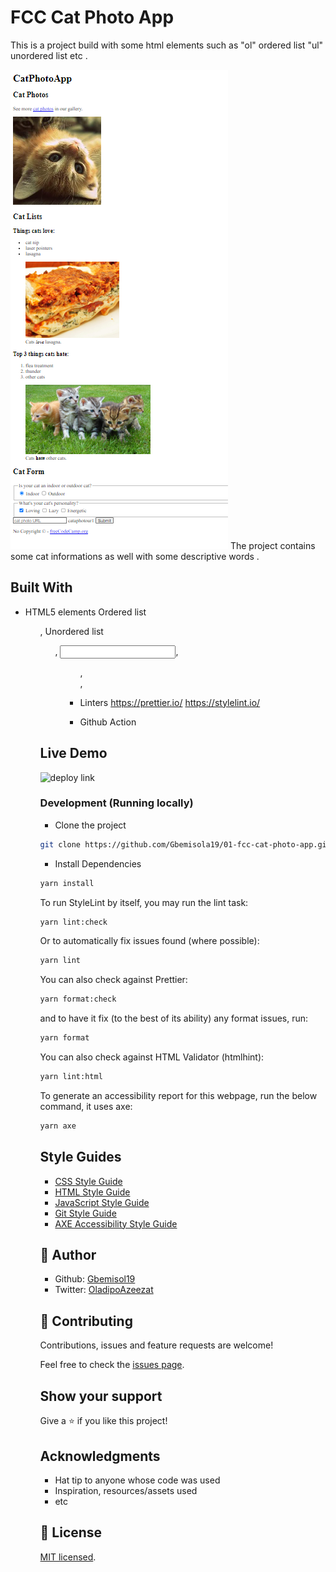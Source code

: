 # FCC Cat Photo App

This is a project build with some html elements such as "ol" ordered list "ul" unordered list etc .

>

![cat photo](app_screenshot.png)
The project contains some cat informations as well with some descriptive words .

## Built With

- HTML5 elements
  Ordered list <ol>,
  Unordered list <ul>
  <Form>, <input>, <figure>, <main>,

- Linters
  https://prettier.io/
  https://stylelint.io/
- Github Action

## Live Demo

![deploy link](https://vercel.live/open-feedback/01-fcc-cat-photo-app-red.vercel.app?via=pr-comment-visit-preview-link&passThrough=1)

### Development (Running locally)

- Clone the project

```bash
git clone https://github.com/Gbemisola19/01-fcc-cat-photo-app.git

```

- Install Dependencies

```bash
yarn install
```

To run StyleLint by itself, you may run the lint task:

```bash
yarn lint:check
```

Or to automatically fix issues found (where possible):

```bash
yarn lint
```

You can also check against Prettier:

```bash
yarn format:check
```

and to have it fix (to the best of its ability) any format issues, run:

```bash
yarn format
```

You can also check against HTML Validator (htmlhint):

```bash
yarn lint:html
```

To generate an accessibility report for this webpage, run the below command, it uses axe:

```bash
yarn axe
```

## Style Guides

- [CSS Style Guide](http://udacity.github.io/frontend-nanodegree-styleguide/css.html)
- [HTML Style Guide](http://udacity.github.io/frontend-nanodegree-styleguide/index.html)
- [JavaScript Style Guide](http://udacity.github.io/frontend-nanodegree-styleguide/javascript.html)
- [Git Style Guide](https://udacity.github.io/git-styleguide/)
- [AXE Accessibility Style Guide](https://dequeuniversity.com/rules/axe/html/4.7)

## 👤 Author

- Github: [Gbemisol19](https://github.com//Gbemisola19)
- Twitter: [OladipoAzeezat](https://twitter.com/OladipoAzeezat)

## 🤝 Contributing

Contributions, issues and feature requests are welcome!

Feel free to check the [issues page](../../issues).

## Show your support

Give a ⭐️ if you like this project!

## Acknowledgments

- Hat tip to anyone whose code was used
- Inspiration, resources/assets used
- etc

## 📝 License

[MIT licensed](./LICENSE).
